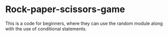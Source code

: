 # Rock-paper-scissors-game
This is a code for beginners, where they can use the random module along with the use of conditional statements.
